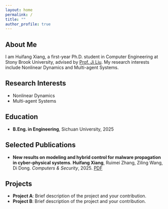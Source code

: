```yaml
---
layout: home
permalink: /
title: ""
author_profile: true
---
```


## About Me

I am Huifang Xiang, a first-year Ph.D. student in Computer Engineering at Stony Brook University, advised by [Prof. Ji Liu](https://sites.google.com/site/jiliucontrol). My research interests include Nonlinear Dynamics and Multi-agent Systems.

## Research Interests

- Nonlinear Dynamics
- Multi-agent Systems

## Education

- **B.Eng. in Engineering**, Sichuan University, 2025

## Selected Publications

- **New results on modeling and hybrid control for malware propagation in cyber–physical systems**. **Huifang Xiang**,
Ruimei Zhang,
Ziling Wang,
Di Dong. *Computers & Security*, 2025. [PDF](/assets/paper/1-s2.0-S0167404825002226-main.pdf)

## Projects

- **Project A**: Brief description of the project and your contribution.
- **Project B**: Brief description of the project and your contribution.
